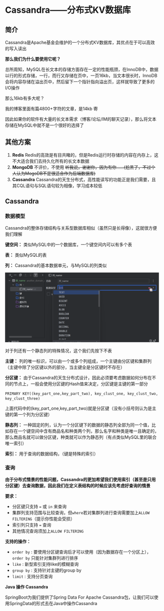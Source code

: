 # Cassandra——分布式KV数据库

## 简介

Cassandra是Apache基金会维护的一个分布式KV数据库，其优点在于可以高效的写入读出

**那么我们为什么要使用它呢？**

总所周知，MySQL在长文本的存储方面存在一定的性能瓶颈，在InnoDB中，数据以行的形式存储，一行，而行又存储在页中，一页16kb，当文本很长时，InnoDB会将内容存储在溢出页中，然后留下一个指针指向溢出页，这样就导致了更多的I/O操作

那么16kb有多大呢？

我的博客里面有篇4800+字符的文章，是14kb ~~寄~~

因此如果你的软件有大量的长文本需求（博客/论坛/IM的聊天记录），那么将文本存储在MySQL中就不是一个很好的选择了

## 其他方案


1. **Redis**
   Redis的高效是有目共睹的，但是Redis运行时存储的内容在内存上，这不大适合我们去持久化所有的长文本数据
2. **MongoDB**
   不评价，不使用
   ~~听我说，谢谢你，因为有你......(尬黑了，不过个人认为MogoDB不是很适合作为后端数据库)~~
3. **Cassandra**
   Cassandra的天生分布式，高性能读写的功能正是我们需要，且其CQL语句与SQL语句较为相像，学习成本较低

## Cassandra

### 数据模型

Cassandra的整体存储结构与关系型数据库相似（虽然只是长得像），这就很方便我们理解

**键空间：** 类似MySQL中的一个数据库，一个键空间内可以有多个表

**表：** 类似MySQL的表

**列：** Cassandra的基本数据单元，与MySQL的列类似

![image.png](https://raw.githubusercontent.com/CoteNite/Blog_img/master/blogImg/20250422033941.png)

对于列还有一个静态列的特殊情况，这个我们先按下不表

**主键：** 列的唯一标识，可以由一个或多个列组成，一个主键由分区键和集群列（主键中除了分区键以外的部分，当主键全是分区键时不存在）

**分区键：** 由于Cassandra的天生分布式设计，因此必须要考虑数据如何分布在不同的节点上，一般会使用分区键的Hash值来决定，分区键是主键的第一部分

```cql
PRIMARY KEY((key_part_one,key_part_two), key_clust_one, key_clust_two, key_clust_three) 
```

上面代码中的(key_part_one,key_part_two)就是分区键（没有小括号则认为是主键的第一个列为分区键）

**静态列：** 一种固定的列，认为一个分区键下的数据的静态列全部为同一个值，比如存在一个键空间中含有商品名和种类两个列，那么名字和种类是唯一且确定的，那么商品名就可以做分区键，种类就可以作为静态列（有点类似MySQL里的联合唯一索引）

**索引：** 用于查询的数据结构，（键是特殊的索引）

### 查询

**由于分布式情景的性能问题，Cassandra的更加希望我们使用索引（甚至是只用分区键）去查询数据，因此我们在定义表结构的时候应该先考虑好查询的情景**

**要求：**

* 分区键只支持 `=` 或 `in` 来查询
* 集群列支持范围与比较查询，但`where`若对集群列进行查询需要加上`ALLOW FILTERING`（提示你性能会受损）
* 索引列只支持 `=` 查询
* 其他情况查询须加上`ALLOW FILTERING`

**支持的操作：**

* `order by` : 要使用分区键查询后才可以使用（因为数据存在一个分区上），`order by` 只能针对集群列进行排序
* `like` : 新型索引支持like的模糊查询
* `group by` : 支持针对主键的group by
* `limit` : 支持分页查询

**Java 操作 Cassandra**

SpringBoot为我们提供了Spring Data For Apache Cassandra包，让我们可以使用SpringData的形式去在Java中操作Cassandra

